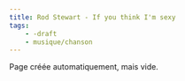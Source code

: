 ```yaml
---
title: Rod Stewart - If you think I'm sexy
tags:
    - -draft
    - musique/chanson
---
```


Page créée automatiquement, mais vide.
